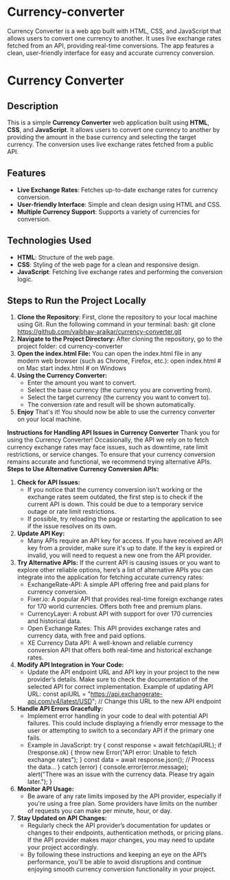 # Currency-converter
Currency Converter is a web app built with HTML, CSS, and JavaScript that allows users to convert one currency to another. It uses live exchange rates fetched from an API, providing real-time conversions. The app features a clean, user-friendly interface for easy and accurate currency conversion.


# Currency Converter

## Description
This is a simple **Currency Converter** web application built using **HTML**, **CSS**, and **JavaScript**. It allows users to convert one currency to another by providing the amount in the base currency and selecting the target currency. The conversion uses live exchange rates fetched from a public API.

## Features
- **Live Exchange Rates**: Fetches up-to-date exchange rates for currency conversion.
- **User-friendly Interface**: Simple and clean design using HTML and CSS.
- **Multiple Currency Support**: Supports a variety of currencies for conversion.

## Technologies Used
- **HTML**: Structure of the web page.
- **CSS**: Styling of the web page for a clean and responsive design.
- **JavaScript**: Fetching live exchange rates and performing the conversion logic.

## Steps to Run the Project Locally

1. **Clone the Repository**:
   First, clone the repository to your local machine using Git. Run the following command in your terminal:
   bash:
   git clone https://github.com/vaibhav-araikar/currency-converter.git
2. **Navigate to the Project Directory:** After cloning the repository, go to the project folder:
    cd currency-converter
3. **Open the index.html File:** You can open the index.html file in any modern web browser (such as Chrome, Firefox, etc.):
   open index.html  # on Mac
   start index.html # on Windows
4. **Using the Currency Converter:**
   - Enter the amount you want to convert.
   - Select the base currency (the currency you are converting from).
   - Select the target currency (the currency you want to convert to).
   - The conversion rate and result will be shown automatically.
5. **Enjoy**
   That's it! You should now be able to use the currency converter on your local machine.



**Instructions for Handling API Issues in Currency Converter**
Thank you for using the Currency Converter! Occasionally, the API we rely on to fetch currency exchange rates may face issues, such as downtime, rate limit restrictions, or service changes. To ensure that your currency conversion remains accurate and functional, we recommend trying alternative APIs.
**Steps to Use Alternative Currency Conversion APIs:**
1. **Check for API Issues:**
   - If you notice that the currency conversion isn't working or the exchange rates seem outdated, the first step is to check if the current API is down. This could be due to a temporary service outage or rate         limit restrictions.
   - If possible, try reloading the page or restarting the application to see if the issue resolves on its own.
2. **Update API Key:**
   - Many APIs require an API key for access. If you have received an API key from a provider, make sure it's up to date. If the key is expired or invalid, you will need to request a new one from the API provider.
3. **Try Alternative APIs:** If the current API is causing issues or you want to explore other reliable options, here’s a list of alternative APIs you can integrate into the application for fetching accurate currency rates:
   - ExchangeRate-API: A simple API offering free and paid plans for currency conversion.
   - Fixer.io: A popular API that provides real-time foreign exchange rates for 170 world currencies. Offers both free and premium plans.
   - CurrencyLayer: A robust API with support for over 170 currencies and historical data.
   - Open Exchange Rates: This API provides exchange rates and currency data, with free and paid options.
   - XE Currency Data API: A well-known and reliable currency conversion API that offers both real-time and historical exchange rates.
4. **Modify API Integration in Your Code:**
   - Update the API endpoint URL and API key in your project to the new provider’s details. Make sure to check the documentation of the selected API for correct implementation.
   Example of updating API URL:
   const apiURL = "https://api.exchangerate-api.com/v4/latest/USD"; // Change this URL to the new API endpoint
5. **Handle API Errors Gracefully:**
   - Implement error handling in your code to deal with potential API failures. This could include displaying a friendly error message to the user or attempting to switch to a secondary API if the primary one fails.
   - Example in JavaScript:
   try {
    const response = await fetch(apiURL);
    if (!response.ok) {
        throw new Error("API error: Unable to fetch exchange rates");
    }
    const data = await response.json();
    // Process the data...
} catch (error) {
    console.error(error.message);
    alert("There was an issue with the currency data. Please try again later.");
}
6. **Monitor API Usage:**
   - Be aware of any rate limits imposed by the API provider, especially if you're using a free plan. Some providers have limits on the number of requests you can make per minute, hour, or day.
7. **Stay Updated on API Changes:**
   - Regularly check the API provider’s documentation for updates or changes to their endpoints, authentication methods, or pricing plans. If the API provider makes major changes, you may need to update your project accordingly.
   - By following these instructions and keeping an eye on the API’s performance, you'll be able to avoid disruptions and continue enjoying smooth currency conversion functionality in your project.









   
